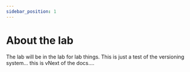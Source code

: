 ```yaml
---
sidebar_position: 1
---
```


# About the lab

The lab will be in the lab for lab things. This is just a test of the versioning system... this is vNext of the docs....

